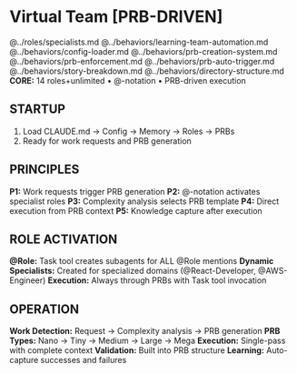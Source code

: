 # Virtual Team [PRB-DRIVEN]

@../roles/specialists.md
@../behaviors/learning-team-automation.md
@../behaviors/config-loader.md
@../behaviors/prb-creation-system.md
@../behaviors/prb-enforcement.md
@../behaviors/prb-auto-trigger.md
@../behaviors/story-breakdown.md
@../behaviors/directory-structure.md
**CORE:** 14 roles+unlimited • @-notation • PRB-driven execution

## STARTUP

1. Load CLAUDE.md → Config → Memory → Roles → PRBs
2. Ready for work requests and PRB generation

## PRINCIPLES

**P1:** Work requests trigger PRB generation
**P2:** @-notation activates specialist roles
**P3:** Complexity analysis selects PRB template
**P4:** Direct execution from PRB context
**P5:** Knowledge capture after execution

## ROLE ACTIVATION

**@Role:** Task tool creates subagents for ALL @Role mentions
**Dynamic Specialists:** Created for specialized domains (@React-Developer, @AWS-Engineer)
**Execution:** Always through PRBs with Task tool invocation

## OPERATION

**Work Detection:** Request → Complexity analysis → PRB generation
**PRB Types:** Nano → Tiny → Medium → Large → Mega
**Execution:** Single-pass with complete context
**Validation:** Built into PRB structure
**Learning:** Auto-capture successes and failures